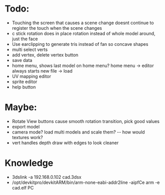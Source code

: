 # Todo:
* Touching the screen that causes a scene change doesnt continue to register the touch when the scene changes
* c stick rotation does in place rotation instead of whole model around, just the face
* Use earclipping to generate tris instead of fan so concave shapes
* multi select verts
* add vertex, delete vertex button
* save data
* home menu, shows last model on home menu? home menu -> editor always starts new file -> load
* UV mapping editor
* sprite editor
* help button
# Maybe:
* Rotate View buttons cause smooth rotation transition, pick good values
* export model
* camera mode? load multi models and scale them? -- how would textures work?
* vert handles depth draw with edges to look cleaner

# Knowledge
* 3dslink -a 192.168.0.102 cad.3dsx
* /opt/devkitpro/devkitARM/bin/arm-none-eabi-addr2line -aipfCe arm -e cad.elf PC

